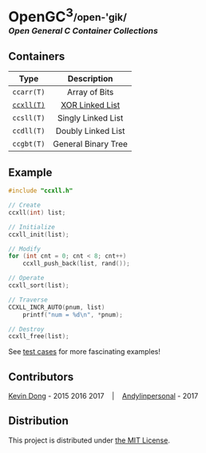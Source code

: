 # OpenGC<sup>3</sup><sub><sup>/open-'gik/</sup></sub></br><i><sup><sub><sup>Open General C Container Collections</sup></sub></sup></i>

## Containers

|  Type                            |  Description                          |
|----------------------------------|:-------------------------------------:|
|  `ccarr(T)`                      |  Array of Bits                        |
| [`ccxll(T)`](doc/ccxll-call.pdf) | [XOR Linked List](doc/ccxll-list.pdf) |
|  `ccsll(T)`                      |  Singly Linked List                   |
|  `ccdll(T)`                      |  Doubly Linked List                   |
|  `ccgbt(T)`                      |  General Binary Tree                  |

## Example

```c
#include "ccxll.h"

// Create
ccxll(int) list;

// Initialize
ccxll_init(list);

// Modify
for (int cnt = 0; cnt < 8; cnt++)
    ccxll_push_back(list, rand());

// Operate
ccxll_sort(list);

// Traverse
CCXLL_INCR_AUTO(pnum, list)
    printf("num = %d\n", *pnum);

// Destroy
ccxll_free(list);
```

See [test cases](test) for more fascinating examples!

## Contributors

[Kevin Dong](mailto:kevin.dong.nai.jia@gmail.com) - 2015 2016 2017 &nbsp;&nbsp; | &nbsp;&nbsp; [Andylinpersonal](mailto:andylinpersonal@gmail.com) - 2017

## Distribution

This project is distributed under [the MIT License](LICENSE).



